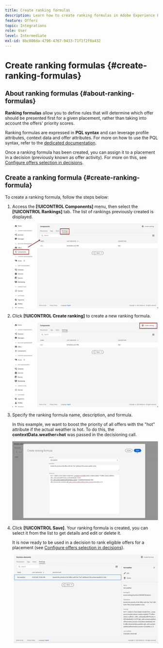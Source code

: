 ```yaml
---
title: Create ranking formulas
description: Learn how to create ranking formulas in Adobe Experience Platform.
feature: Offers
topic: Integrations
role: User
level: Intermediate
exl-id: 8bc808da-4796-4767-9433-71f1f2f0a432
---
```

# Create ranking formulas {#create-ranking-formulas}

## About ranking formulas {#about-ranking-formulas}

**Ranking formulas** allow you to define rules that will determine which offer should be presented first for a given placement, rather than taking into account the offers' priority scores.

Ranking formulas are expressed in **PQL syntax** and can leverage profile attributes, context data and offer attributes. For more on how to use the PQL syntax, refer to the [dedicated documentation](https://experienceleague.adobe.com/docs/experience-platform/segmentation/pql/overview.html).

Once a ranking formula has been created, you can assign it to a placement in a decision (previously known as offer activity). For more on this, see [Configure offers selection in decisions](../offer-activities/configure-offer-selection.md).

## Create a ranking formula {#create-ranking-formula}

To create a ranking formula, follow the steps below:

1. Access the **[!UICONTROL Components]** menu, then select the **[!UICONTROL Rankings]** tab. The list of rankings previously created is displayed.

    ![](../../assets/rankings-list.png)

1. Click **[!UICONTROL Create ranking]** to create a new ranking formula.

    ![](../../assets/ranking-create-formula.png)

1. Specify the ranking formula name, description, and formula. 

    In this example, we want to boost the priority of all offers with the "hot" attribute if the actual weather is hot. To do this, the **contextData.weather=hot** was passed in the decisioning call.

    ![](../../assets/ranking-syntax.png)

1. Click **[!UICONTROL Save]**. Your ranking formula is created, you can select it from the list to get details and edit or delete it.

    It is now ready to be used in a decision to rank eligible offers for a placement (see [Configure offers selection in decisions](../offer-activities/configure-offer-selection.md)).

    ![](../../assets/ranking-formula-created.png)
